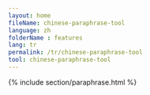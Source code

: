 ```yaml
---
layout: home
fileName: chinese-paraphrase-tool
language: zh
folderName : features
lang: tr
permalink: /tr/chinese-paraphrase-tool
tool: chinese-paraphrase-tool
---
```

{% include section/paraphrase.html %}